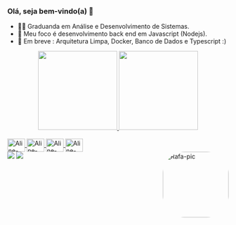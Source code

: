 ### Olá, seja bem-vindo(a) 🌿

- 👩‍💻 Graduanda em Análise e Desenvolvimento de Sistemas.
- 📱 Meu foco é desenvolvimento back end em Javascript (Nodejs).
- 💬 Em breve : Arquitetura Limpa, Docker, Banco de Dados e Typescript :)

<div align="center">
  <a href="https://github.com/alinesousasantana">
  <img height="180em" src="https://github-readme-stats.vercel.app/api?username=alinesousasantana&show_icons=true&theme=dracula&include_all_commits=true&count_private=true"/>
  <img height="180em" src="https://github-readme-stats.vercel.app/api/top-langs/?username=alinesousasantana&layout=compact&langs_count=7&theme=dracula"/>
</div>
<div style="display: inline_block"><br>
  <img align="center" alt="Aline-NodeJS" height="30" width="40" src="https://cdn.jsdelivr.net/gh/devicons/devicon/icons/nodejs/nodejs-original.svg" />           
  <img align="center" alt="Aline-JS" height="30" width="40" src="https://cdn.jsdelivr.net/gh/devicons/devicon/icons/javascript/javascript-original.svg" />
  <img align="center" alt="Aline-Docker" height="30" width="40" src="https://cdn.jsdelivr.net/gh/devicons/devicon/icons/docker/docker-original.svg" />
  <img align="center" alt="Aline-typescript" height="30" width="40" src="https://cdn.jsdelivr.net/gh/devicons/devicon/icons/typescript/typescript-original.svg" />
          
          
          
          
          
  
          
  </div>
  <img align="right" alt="Rafa-pic" height="150" style="border-radius:50px;" src="https://user-images.githubusercontent.com/116390525/200414116-1d882f90-2319-42fc-bece-c6ee49e3a4e6.png">
 
  

<div> 
  <a href = "aline.santana.dev10@gmail.com"><img src="https://img.shields.io/badge/-Gmail-%23333?style=for-the-badge&logo=gmail&logoColor=white" target="_blank"></a>
  <a href="https://www.linkedin.com/in/aline-sousa-santana-131535256/" target="_blank"><img src="https://img.shields.io/badge/-LinkedIn-%230077B5?style=for-the-badge&logo=linkedin&logoColor=white" target="_blank"></a> 
 

 
</div>
